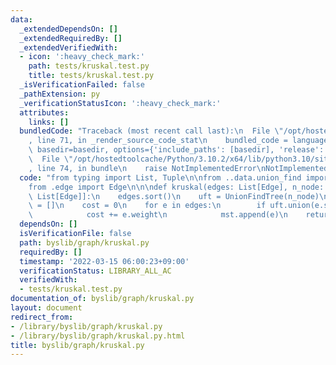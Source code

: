 ```yaml
---
data:
  _extendedDependsOn: []
  _extendedRequiredBy: []
  _extendedVerifiedWith:
  - icon: ':heavy_check_mark:'
    path: tests/kruskal.test.py
    title: tests/kruskal.test.py
  _isVerificationFailed: false
  _pathExtension: py
  _verificationStatusIcon: ':heavy_check_mark:'
  attributes:
    links: []
  bundledCode: "Traceback (most recent call last):\n  File \"/opt/hostedtoolcache/Python/3.10.2/x64/lib/python3.10/site-packages/onlinejudge_verify/documentation/build.py\"\
    , line 71, in _render_source_code_stat\n    bundled_code = language.bundle(stat.path,\
    \ basedir=basedir, options={'include_paths': [basedir], 'release': True}).decode()\n\
    \  File \"/opt/hostedtoolcache/Python/3.10.2/x64/lib/python3.10/site-packages/onlinejudge_verify/languages/python.py\"\
    , line 74, in bundle\n    raise NotImplementedError\nNotImplementedError\n"
  code: "from typing import List, Tuple\n\nfrom ..data.union_find import UnionFindTree\n\
    from .edge import Edge\n\n\ndef kruskal(edges: List[Edge], n_node: int) -> Tuple[int,\
    \ List[Edge]]:\n    edges.sort()\n    uft = UnionFindTree(n_node)\n    mst: List[Edge]\
    \ = []\n    cost = 0\n    for e in edges:\n        if uft.union(e.src, e.dest):\n\
    \            cost += e.weight\n            mst.append(e)\n    return cost, mst\n"
  dependsOn: []
  isVerificationFile: false
  path: byslib/graph/kruskal.py
  requiredBy: []
  timestamp: '2022-03-15 06:00:23+09:00'
  verificationStatus: LIBRARY_ALL_AC
  verifiedWith:
  - tests/kruskal.test.py
documentation_of: byslib/graph/kruskal.py
layout: document
redirect_from:
- /library/byslib/graph/kruskal.py
- /library/byslib/graph/kruskal.py.html
title: byslib/graph/kruskal.py
---
```

